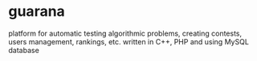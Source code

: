 # guarana
platform for automatic testing algorithmic problems, creating contests, users management, rankings, etc. written in C++, PHP and using MySQL database
